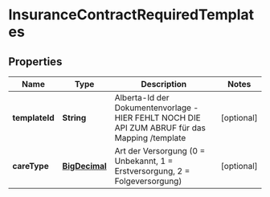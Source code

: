 # InsuranceContractRequiredTemplates

## Properties
Name | Type | Description | Notes
------------ | ------------- | ------------- | -------------
**templateId** | **String** | Alberta-Id der Dokumentenvorlage  - HIER FEHLT NOCH DIE API ZUM ABRUF für das Mapping /template |  [optional]
**careType** | [**BigDecimal**](BigDecimal.md) | Art der Versorgung (0 &#x3D; Unbekannt, 1 &#x3D; Erstversorgung, 2 &#x3D; Folgeversorgung) |  [optional]
